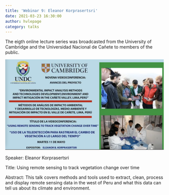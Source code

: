 ```yaml
---
title: 'Webinar 9: Eleanor Korprasertsri'
date: 2021-03-23 16:30:00 
author: hvlepage
category: talks
---
```


The eigth online lecture series was broadcasted from the University of Cambridge and the Universidad Nacional de Cañete to members of the public. 

[![Online Webinar](/assets/posts/20210511-webinar.png)](https://www.facebook.com/134369873573109/videos/282007726914239)


Speaker: Eleanor Korprasertsri

Title: Using remote sensing to track vegetation change over time

Abstract: 
This talk covers methods and tools used to extract, clean, process and display remote sensing data in the west of Peru and what this data can tell us about its climate and environment.
